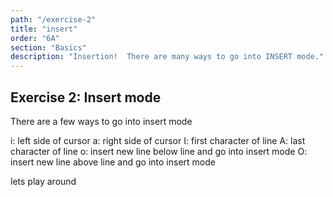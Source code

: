 ```yaml
---
path: "/exercise-2"
title: "insert"
order: "6A"
section: "Basics"
description: "Insertion!  There are many ways to go into INSERT mode."
---
```


## Exercise 2: Insert mode
There are a few ways to go into insert mode

i: left side of cursor
a: right side of cursor
I: first character of line
A: last character of line
o: insert new line below line and go into insert mode
O: insert new line above line and go into insert mode

lets play around


